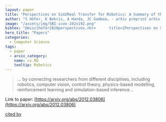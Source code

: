 ```yaml
---
layout: paper
title: "Perspectives on Sim2Real Transfer for Robotics: A Summary of the R:SS 2020 Workshop"
author: "S Höfer, K Bekris, A Handa, JC Gamboa… - arXiv preprint arXiv …, 2020 - arxiv.org"
image: "/assets/img/SBI-icon-192x192.png"
bibtex: "@misc{höfer2020perspectives,<br>      title={Perspectives on Sim2Real Transfer for Robotics: A Summary of the R:SS 2020 Workshop}, <br>      author={Sebastian Höfer and Kostas Bekris and Ankur Handa and Juan Camilo Gamboa and Florian Golemo and Melissa Mozifian and Chris Atkeson and Dieter Fox and Ken Goldberg and John Leonard and C. Karen Liu and Jan Peters and Shuran Song and Peter Welinder and Martha White},<br>      year={2020},<br>      eprint={2012.03806},<br>      archivePrefix={arXiv},<br>      primaryClass={cs.RO}<br>}"
hero_title: "Papers"
categories:
  - Computer Science
tags:
  - paper
  - arxiv_category:
    name: cs.RO
    tooltip: Robotics
---
```

>… by connecting researchers from different disciplines, including robotics, computer vision, control theory, physics-based modelling, reinforcement learning and simulation-based inference…

Link to paper: [https://arxiv.org/abs/2012.03806](https://arxiv.org/abs/2012.03806)

[cited by](https://scholar.google.com/scholar?cites=11926499705041242973&as_sdt=2005&sciodt=0,5&hl=en&num=20)
